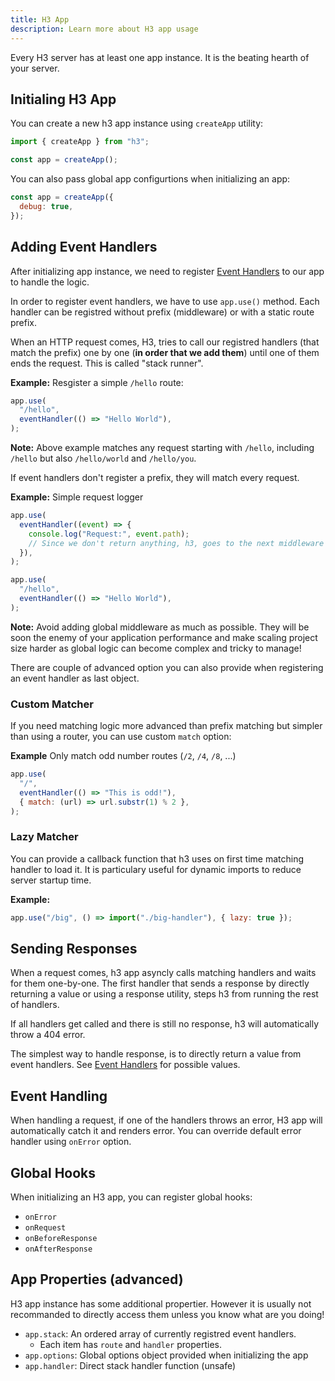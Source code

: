 ```yaml
---
title: H3 App
description: Learn more about H3 app usage
---
```


Every H3 server has at least one app instance. It is the beating hearth of your server.

## Initialing H3 App

You can create a new h3 app instance using `createApp` utility:

```js [app.mjs]
import { createApp } from "h3";

const app = createApp();
```

You can also pass global app configurtions when initializing an app:

```js
const app = createApp({
  debug: true,
});
```

## Adding Event Handlers

After initializing app instance, we need to register [Event Handlers](/concepts/event-handler) to our app to handle the logic.

In order to register event handlers, we have to use `app.use()` method. Each handler can be registred without prefix (middleware) or with a static route prefix.

When an HTTP request comes, H3, tries to call our registred handlers (that match the prefix) one by one (**in order that we add them**) until one of them ends the request. This is called "stack runner".

**Example:** Resgister a simple `/hello` route:

```js
app.use(
  "/hello",
  eventHandler(() => "Hello World"),
);
```

**Note:** Above example matches any request starting with `/hello`, including `/hello` but also `/hello/world` and `/hello/you`.

If event handlers don't register a prefix, they will match every request.

**Example:** Simple request logger

```js
app.use(
  eventHandler((event) => {
    console.log("Request:", event.path);
    // Since we don't return anything, h3, goes to the next middleware
  }),
);

app.use(
  "/hello",
  eventHandler(() => "Hello World"),
);
```

**Note:** Avoid adding global middleware as much as possible. They will be soon the enemy of your application performance and make scaling project size harder as global logic can become complex and tricky to manage!

There are couple of advanced option you can also provide when registering an event handler as last object.

### Custom Matcher

If you need matching logic more advanced than prefix matching but simpler than using a router, you can use custom `match` option:

**Example** Only match odd number routes (`/2`, `/4`, `/8`, ...)

```js
app.use(
  "/",
  eventHandler(() => "This is odd!"),
  { match: (url) => url.substr(1) % 2 },
);
```

### Lazy Matcher

You can provide a callback function that h3 uses on first time matching handler to load it. It is particulary useful for dynamic imports to reduce server startup time.

**Example:**

```js
app.use("/big", () => import("./big-handler"), { lazy: true });
```

## Sending Responses

When a request comes, h3 app asyncly calls matching handlers and waits for them one-by-one. The first handler that sends a response by directly returning a value or using a response utility, steps h3 from running the rest of handlers.

If all handlers get called and there is still no response, h3 will automatically throw a 404 error.

The simplest way to handle response, is to directly return a value from event handlers. See [Event Handlers](/concepts/event-handler#sending-responses) for possible values.

## Event Handling

When handling a request, if one of the handlers throws an error, H3 app will automatically catch it and renders error. You can override default error handler using `onError` option.

<!-- TODO: Examples -->

## Global Hooks

When initializing an H3 app, you can register global hooks:

- `onError`
- `onRequest`
- `onBeforeResponse`
- `onAfterResponse`

<!-- TODO: Examples -->

## App Properties (advanced)

H3 app instance has some additional propertier. However it is usually not recommanded to directly access them unless you know what are you doing!

- `app.stack`: An ordered array of currently registred event handlers.
  - Each item has `route` and `handler` properties.
- `app.options`: Global options object provided when initializing the app
- `app.handler`: Direct stack handler function (unsafe)
